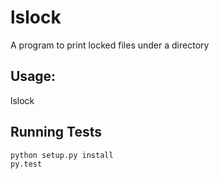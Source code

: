 # lslock
A program to print locked files under a directory

## Usage: 
lslock <directory>


## Running Tests

```
python setup.py install
py.test
``` 
